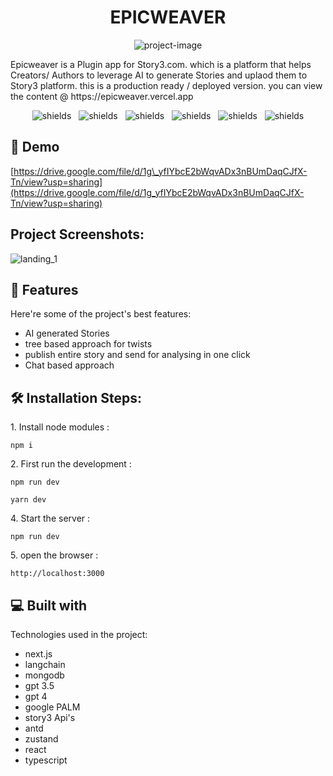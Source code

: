 <h1 align="center" id="title">EPICWEAVER</h1>

<p align="center"><img src="https://socialify.git.ci/shivaraj65/epicweaver/image?language=1&amp;name=1&amp;owner=1&amp;stargazers=1&amp;theme=Dark" alt="project-image"></p>

<p id="description">Epicweaver is a Plugin app for Story3.com. which is a platform that helps Creators/ Authors to leverage AI to generate Stories and uplaod them to Story3 platform. this is a production ready / deployed version. you can view the content @ https://epicweaver.vercel.app</p>

<p align="center">
<img src="https://img.shields.io/badge/build-passing-brightgreen" alt="shields">  &nbsp;
<img src="https://img.shields.io/github/commit-activity/t/shivaraj65/epicweaver " alt="shields">  &nbsp;
<img src="https://img.shields.io/github/contributors/shivaraj65/epicweaver" alt="shields">  &nbsp;
<img src="https://img.shields.io/github/deployments/shivaraj65/epicweaver/production?label=PRODUCTION" alt="shields">  &nbsp;
<img src="https://img.shields.io/github/repo-size/shivaraj65/epicweaver" alt="shields">  &nbsp;
<img src="https://img.shields.io/github/package-json/v/shivaraj65/epicweaver/main" alt="shields"></p>

<h2>🚀 Demo</h2>

[https://drive.google.com/file/d/1g\_yfIYbcE2bWqvADx3nBUmDaqCJfX-Tn/view?usp=sharing](https://drive.google.com/file/d/1g_yfIYbcE2bWqvADx3nBUmDaqCJfX-Tn/view?usp=sharing)

<h2>Project Screenshots:</h2>

![landing_1](https://drive.google.com/file/d/1Nsm7NKXk1ZM57XSaYMZ5hd7HaA2f14Qh/view?usp=drive_link)
  
  
<h2>🧐 Features</h2>

Here're some of the project's best features:

*   AI generated Stories
*   tree based approach for twists
*   publish entire story and send for analysing in one click
*   Chat based approach

<h2>🛠️ Installation Steps:</h2>

<p>1. Install node modules :</p>

```
npm i
```

<p>2. First run the development :</p>

```
npm run dev  
```

```
yarn dev
```

<p>4. Start the server :</p>

```
npm run dev
```

<p>5. open the browser :</p>

```
http://localhost:3000
```

  
  
<h2>💻 Built with</h2>

Technologies used in the project:

*   next.js
*   langchain
*   mongodb
*   gpt 3.5
*   gpt 4
*   google PALM
*   story3 Api's
*   antd
*   zustand
*   react
*   typescript